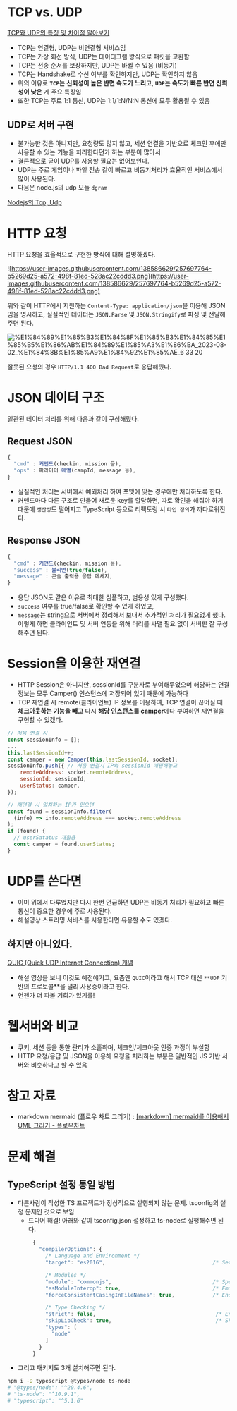 # TCP vs. UDP

[TCP와 UDP의 특징 및 차이점 알아보기](https://dev-coco.tistory.com/144)

- TCP는 연결형, UDP는 비연결형 서비스임
- TCP는 가상 회선 방식, UDP는 데이터그램 방식으로 패킷을 교환함
- TCP는 전송 순서를 보장하지만, UDP는 바뀔 수 있음 (비동기)
- TCP는 Handshake로 수신 여부를 확인하지만, UDP는 확인하지 않음
- 위의 이유로 **`TCP`는 신뢰성이 높은 반면 속도가 느리**고, **`UDP`는 속도가 빠른 반면 신뢰성이 낮은** 게 주요 특징임
- 또한 TCP는 주로 1:1 통신, UDP는 1:1/1:N/N:N 통신에 모두 활용될 수 있음

## UDP로 서버 구현

- 불가능한 것은 아니지만, 요청량도 많지 않고, 세션 연결을 기반으로 체크인 후에만 사용할 수 있는 기능을 처리한다던가 하는 부분이 많아서
- 결론적으로 굳이 UDP를 사용할 필요는 없어보인다.
- UDP는 주로 게임이나 파일 전송 같이 빠르고 비동기처리가 효율적인 서비스에서 많이 사용된다.
- 다음은 node.js의 udp 모듈 `dgram`

[Nodejs의 Tcp, Udp](https://nesoy.github.io/articles/2017-04/Nodejs-Network)

# HTTP 요청

HTTP 요청을 효율적으로 구현한 방식에 대해 설명하겠다.

![https://user-images.githubusercontent.com/138586629/257697764-b5269d25-a572-498f-81ed-528ac22cddd3.png](https://user-images.githubusercontent.com/138586629/257697764-b5269d25-a572-498f-81ed-528ac22cddd3.png)

위와 같이 HTTP에서 지원하는 `Content-Type: application/json`을 이용해 JSON임을 명시하고, 실질적인 데이터는 `JSON.Parse` 및 `JSON.Stringify`로 파싱 및 전달해주면 된다.

![%E1%84%89%E1%85%B3%E1%84%8F%E1%85%B3%E1%84%85%E1%85%B5%E1%86%AB%E1%84%89%E1%85%A3%E1%86%BA_2023-08-02_%E1%84%8B%E1%85%A9%E1%84%92%E1%85%AE_6 33 20](https://user-images.githubusercontent.com/138586629/280238461-158842d8-512e-4295-996a-7b9b0960097f.png)

잘못된 요청의 경우 `HTTP/1.1 400 Bad Request`로 응답해줬다.

# JSON 데이터 구조

일관된 데이터 처리를 위해 다음과 같이 구성해줬다.

## Request JSON

```jsx
{
  "cmd" : 커맨드(checkin, mission 등),
  "ops" : 파라미터 매열(campId, message 등),
}
```

- 실질적인 처리는 서버에서 예외처리 하여 포맷에 맞는 경우에만 처리하도록 한다.
- 커맨드마다 다른 구조로 만들어 새로운 key를 할당하면, 따로 확인을 해줘야 하기 때문에 `생산성`도 떨어지고 TypeScript 등으로 리팩토링 시 `타입 정의`가 까다로워진다.

## Response JSON

```jsx
{
  "cmd" : 커맨드(checkin, mission 등),
  "success" : 불리언(true/false),
  "message" : 콘솔 출력용 응답 메세지,
}
```

- 응답 JSON도 같은 이유로 최대한 심플하고, 범용성 있게 구성했다.
- `success` 여부를 true/false로 확인할 수 있게 하였고,
- `message`는 string으로 서버에서 정리해서 보내서 추가적인 처리가 필요없게 했다. 이렇게 하면 클라이언트 및 서버 연동을 위해 머리를 싸맬 필요 없이 서버만 잘 구성해주면 된다.

# Session을 이용한 재연결

- HTTP Session은 아니지만, sessionId를 구분자로 부여해두었으며 해당하는 연결 정보는 모두 Camper() 인스턴스에 저장되어 있기 때문에 가능하다
- TCP 재연결 시 remote(클라이언트) IP 정보를 이용하여, TCP 연결이 끊어질 때 **체크아웃하는 기능을 빼고** 다시 **해당 인스턴스를 camper**에다 부여하면 재연결을 구현할 수 있겠다.

```js
// 처음 연결 시
const sessionInfo = [];
...
this.lastSessionId++;
const camper = new Camper(this.lastSessionId, socket);
sessionInfo.push({ // 처음 연결시 IP와 sessionId 매핑해놓고
	remoteAddress: socket.remoteAddress,
	sessionId: sessionId,
	userStatus: camper,
});
```

```js
// 재연결 시 일치하는 IP가 있으면
const found = sessionInfo.filter(
  (info) => info.remoteAddress === socket.remoteAddress
);
if (found) {
  // userSatatus 재활용
  const camper = found.userStatus;
}
```

# UDP를 쓴다면

- 이미 위에서 다루었지만 다시 한번 언급하면 UDP는 비동기 처리가 필요하고 빠른 통신이 중요한 경우에 주로 사용된다.
- 해설영상 스트리밍 서비스를 사용한다면 유용할 수도 있겠다.

## 하지만 아니였다.

[QUIC (Quick UDP Internet Connection) 개념](https://judo0179.tistory.com/41)

- 해설 영상을 보니 이것도 예전얘기고, 요즘엔 `QUIC`이라고 해서 TCP 대신 `**UDP` 기반의 프로토콜\*\*을 널리 사용중이라고 한다.
- 언젠가 더 파볼 기회가 있기를!

# 웹서버와 비교

- 쿠키, 세션 등을 통한 관리가 소홀하며, 체크인/체크아웃 인증 과정이 부실함
- HTTP 요청/응답 및 JSON을 이용해 요청을 처리하는 부분은 일반적인 JS 기반 서버와 비슷하다고 할 수 있음

# 참고 자료

- markdown mermaid (플로우 차트 그리기) : [[markdown] mermaid를 이용해서 UML 그리기 - 플로우차트](https://sabarada.tistory.com/209)

# 문제 해결

## TypeScript 설정 통일 방법

- 다른사람이 작성한 TS 프로젝트가 정상적으로 실행되지 않는 문제. tsconfig의 설정 문제인 것으로 보임
  - 드디어 해결! 아래와 같이 tsconfig.json 설정하고 ts-node로 실행해주면 된다.

```js
        {
          "compilerOptions": {
            /* Language and Environment */
            "target": "es2016",                                  /* Set the JavaScript language version for emitted JavaScript and include compatible library declarations. */

            /* Modules */
            "module": "commonjs",                                /* Specify what module code is generated. */
            "esModuleInterop": true,                             /* Emit additional JavaScript to ease support for importing CommonJS modules. This enables 'allowSyntheticDefaultImports' for type compatibility. */
            "forceConsistentCasingInFileNames": true,            /* Ensure that casing is correct in imports. */

            /* Type Checking */
            "strict": false,                                      /* Enable all strict type-checking options. */
            "skipLibCheck": true,                                 /* Skip type checking all .d.ts files. */
            "types": [
              "node"
            ]
          }
        }
```

- 그리고 패키지도 3개 설치해주면 된다.

```bash
npm i -D typescript @types/node ts-node
# "@types/node": "^20.4.6",
# "ts-node": "^10.9.1",
# "typescript": "^5.1.6"
```
